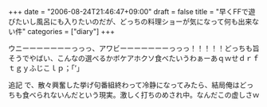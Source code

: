 +++
date = "2006-08-24T21:46:47+09:00"
draft = false
title = "早くFFで遊びたいし風呂にも入りたいのだが、どっちの料理ショーが気になって何も出来ない件"
categories = ["diary"]
+++

ウニーーーーーーーっっっ、アワビーーーーーーーっっっ！！！！！どっちも旨そうでやばい、こんなの選べるかボケアホクソ食べたいうわぁーあｑｗせｄｒｆｔｇｙふじこｌｐ；「’」


追記
で、散々興奮した挙げ句番組終わって冷静になってみたら、結局俺はどっちも食べられないんだという現実。激しく打ちのめされ中。なんだこの虚しさｗ
